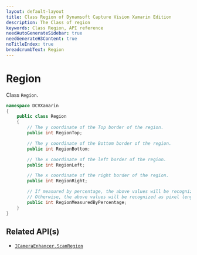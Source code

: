 ```yaml
---
layout: default-layout
title: Class Region of Dynamsoft Capture Vision Xamarin Edition
description: The Class of region
keywords: Class Region, API reference
needAutoGenerateSidebar: true
needGenerateH3Content: true
noTitleIndex: true
breadcrumbText: Region
---
```


# Region

Class `Region`.

```c#
namespace DCVXamarin
{
    public class Region
    {
        // The y coordinate of the Top border of the region.
        public int RegionTop;

        // The y coordinate of the Bottom border of the region.
        public int RegionBottom;

        // The x coordinate of the left border of the region.
        public int RegionLeft;

        // The x coordinate of the right border of the region.
        public int RegionRight;

        // If measured by percentage, the above values will be recognized as percentage (1 to 100).
        // Otherwise, the above values will be recognized as pixel length.
        public int RegionMeasuredByPercentage;
    }
}
```

## Related API(s)

- [`ICameraEnhancer.ScanRegion`](camera-enhancer.md#scanregion)
